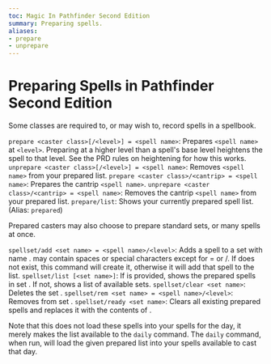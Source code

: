 ```yaml
---
toc: Magic In Pathfinder Second Edition
summary: Preparing spells.
aliases:
- prepare
- unprepare
---
```


# Preparing Spells in Pathfinder Second Edition

Some classes are required to, or may wish to, record spells in a spellbook.

`prepare <caster class>[/<level>] = <spell name>`: Prepares `<spell name>` at `<level>`. Preparing at a higher level than a spell's base level heightens the spell to that level. See the PRD rules on heightening for how this works.
`unprepare <caster class>[/<level>] = <spell name>`: Removes `<spell name>` from your prepared list.
`prepare <caster class>/<cantrip> = <spell name>`: Prepares the cantrip `<spell name>`.
`unprepare <caster class>/<cantrip> = <spell name>`: Removes the cantrip `<spell name>` from your prepared list.
`prepare/list`: Shows your currently prepared spell list. (Alias: `prepared`)

Prepared casters may also choose to prepare standard sets, or many spells at once.

`spellset/add <set name> = <spell name>/<level>`: Adds a spell to a set with name <set name>. <set name> may contain spaces or special characters except for = or /. If <set name> does not exist, this command will create it, otherwise it will add that spell to the list.
`spellset/list [<set name>]`: If <set name> is provided, shows the prepared spells in set <set name>. If not, shows a list of available sets. 
`spellset/clear <set name>`: Deletes the set <set name>.
`spellset/rem <set name> = <spell name>/<level>`: Removes <spell name> from set <set name>.
`spellset/ready <set name>`: Clears all existing prepared spells and replaces it with the contents of <set name>.

Note that this does not load these spells into your spells for the day, it merely makes the list available to the `daily` command. The `daily` command, when run, will load the given prepared list into your spells available to cast that day.